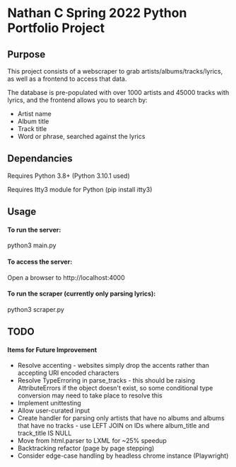 # Nathan C Spring 2022 Python Portfolio Project

## Purpose
This project consists of a webscraper to grab artists/albums/tracks/lyrics, as well as a frontend to access that data.

The database is pre-populated with over 1000 artists and 45000 tracks with lyrics, and the frontend allows you to search by:
 - Artist name
 - Album title
 - Track title
 - Word or phrase, searched against the lyrics

## Dependancies
Requires Python 3.8+ (Python 3.10.1 used)

Requires Itty3 module for Python (pip install itty3)

## Usage
#### To run the server:
python3 main.py

#### To access the server:
Open a browser to http://localhost:4000

#### To run the scraper (currently only parsing lyrics):
python3 scraper.py

## TODO
#### Items for Future Improvement

 - Resolve accenting - websites simply drop the accents rather than accepting URI encoded characters
 - Resolve TypeErroring in parse_tracks - this should be raising AttributeErrors if the object doesn't exist, so some conditional type conversion may need to take place to resolve this
 - Implement unittesting
 - Allow user-curated input
 - Create handler for parsing only artists that have no albums and albums that have no tracks - use LEFT JOIN on IDs where album_title and track_title IS NULL
 - Move from html.parser to LXML for ~25% speedup
 - Backtracking refactor (page by page stepping)
 - Consider edge-case handling by headless chrome instance (Playwright)
